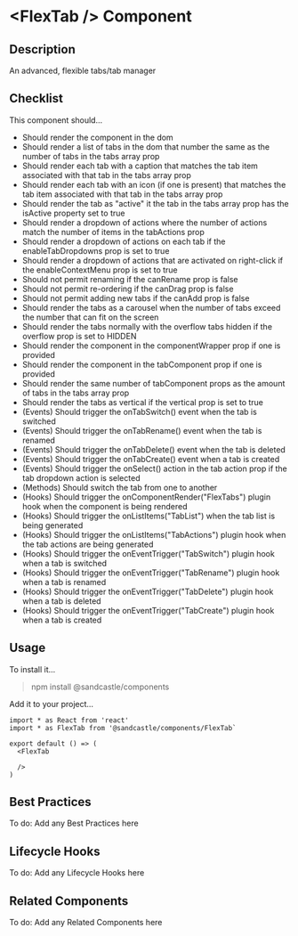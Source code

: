 # &lt;FlexTab /&gt; Component

## Description

An advanced, flexible tabs/tab manager

## Checklist

This component should...

- Should render the component in the dom
- Should render a list of tabs in the dom that number the same as the number of tabs in the tabs array prop
- Should render each tab with a caption that matches the tab item associated with that tab in the tabs array prop
- Should render each tab with an icon (if one is present) that matches the tab item associated with that tab in the tabs array prop
- Should render the tab as "active" it the tab in the tabs array prop has the isActive property set to true
- Should render a dropdown of actions where the number of actions match the number of items in the tabActions prop
- Should render a dropdown of actions on each tab if the enableTabDropdowns prop is set to true
- Should render a dropdown of actions that are activated on right-click if the enableContextMenu prop is set to true
- Should not permit renaming if the canRename prop is false
- Should not permit re-ordering if the canDrag prop is false
- Should not permit adding new tabs if the canAdd prop is false
- Should render the tabs as a carousel when the number of tabs exceed the number that can fit on the screen
- Should render the tabs normally with the overflow tabs hidden if the overflow prop is set to HIDDEN
- Should render the component in the componentWrapper prop if one is provided
- Should render the component in the tabComponent prop if one is provided
- Should render the same number of tabComponent props as the amount of tabs in the tabs array prop
- Should render the tabs as vertical if the vertical prop is set to true
- (Events) Should trigger the onTabSwitch() event when the tab is switched
- (Events) Should trigger the onTabRename() event when the tab is renamed
- (Events) Should trigger the onTabDelete() event when the tab is deleted
- (Events) Should trigger the onTabCreate() event when a tab is created
- (Events) Should trigger the onSelect() action in the tab action prop if the tab dropdown action is selected
- (Methods) Should switch the tab from one to another
- (Hooks) Should trigger the onComponentRender("FlexTabs") plugin hook when the component is being rendered
- (Hooks) Should trigger the onListItems("TabList") when the tab list is being generated
- (Hooks) Should trigger the onListItems("TabActions") plugin hook when the tab actions are being generated
- (Hooks) Should trigger the onEventTrigger("TabSwitch") plugin hook when a tab is switched
- (Hooks) Should trigger the onEventTrigger("TabRename") plugin hook when a tab is renamed
- (Hooks) Should trigger the onEventTrigger("TabDelete") plugin hook when a tab is deleted
- (Hooks) Should trigger the onEventTrigger("TabCreate") plugin hook when a tab is created

## Usage

To install it...

> npm install @sandcastle/components

Add it to your project...

```
import * as React from 'react'
import * as FlexTab from '@sandcastle/components/FlexTab`

export default () => (
  <FlexTab

  />
)
```

## Best Practices

To do: Add any Best Practices here

## Lifecycle Hooks

To do: Add any Lifecycle Hooks here

## Related Components

To do: Add any Related Components here
